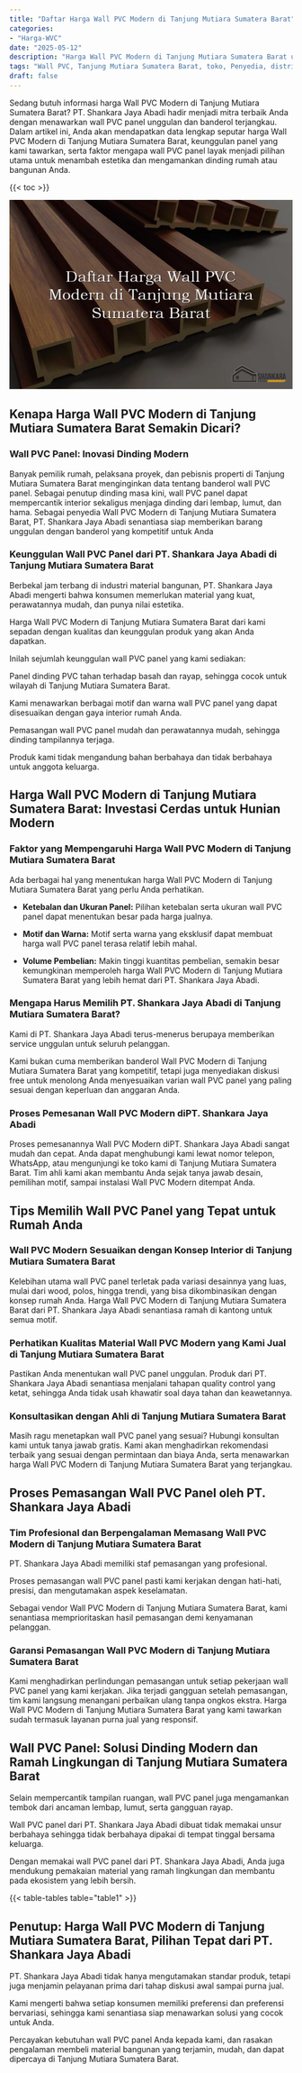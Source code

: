 ```yaml
---
title: "Daftar Harga Wall PVC Modern di Tanjung Mutiara Sumatera Barat"
categories: 
- "Harga-WVC"
date: "2025-05-12"
description: "Harga Wall PVC Modern di Tanjung Mutiara Sumatera Barat untuk tempat tinggal, perkantoran, serta toko. Panel unggulan, pilihan motif, warna elegan, dengan jasa penempatan ditangani oleh tim profesional serta kepastian resmi!|Jasa distribusi Wall PVC Modern di Tanjung Mutiara Sumatera Barat bagi keperluan tempat tinggal, office, maupun toko, beserta produk berkualitas dan instalasi oleh teknisi ahli serta kepastian resmi.|Alternatif Wall PVC Modern di Tanjung Mutiara Sumatera Barat yang terpercaya bagi rumah, office, serta gerai, bersama produk unggulan dan pemasangan ditangani oleh tim ahli serta garansi resmi.|Distribusi Wall PVC Modern di Tanjung Mutiara Sumatera Barat untuk tempat tinggal, kantor, serta ritel, beserta panel berkualitas dan instalasi dikerjakan oleh tim ahli, lengkap beserta garansi resmi.}"
tags: "Wall PVC, Tanjung Mutiara Sumatera Barat, toko, Penyedia, distributor"
draft: false
---
```


Sedang butuh informasi harga Wall PVC Modern di Tanjung Mutiara Sumatera Barat? PT. Shankara Jaya Abadi hadir menjadi mitra terbaik Anda dengan menawarkan wall PVC panel unggulan dan banderol terjangkau. Dalam artikel ini, Anda akan mendapatkan data lengkap seputar harga Wall PVC Modern di Tanjung Mutiara Sumatera Barat, keunggulan panel yang kami tawarkan, serta faktor mengapa wall PVC panel layak menjadi pilihan utama untuk menambah estetika dan mengamankan dinding rumah atau bangunan Anda.

{{< toc >}}

![Daftar Harga Wall PVC Modern di Tanjung Mutiara Sumatera Barat](/images/Harga-WVC/Daftar-Harga-Wall-PVC-Modern-di-Tanjung-Mutiara-Sumatera-Barat.png)


## Kenapa Harga Wall PVC Modern di Tanjung Mutiara Sumatera Barat Semakin Dicari?

### Wall PVC Panel: Inovasi Dinding Modern

Banyak pemilik rumah, pelaksana proyek, dan pebisnis properti di Tanjung Mutiara Sumatera Barat menginginkan data tentang banderol wall PVC panel. Sebagai penutup dinding masa kini, wall PVC panel dapat mempercantik interior sekaligus menjaga dinding dari lembap, lumut, dan hama. Sebagai penyedia Wall PVC Modern di Tanjung Mutiara Sumatera Barat, PT. Shankara Jaya Abadi senantiasa siap memberikan barang unggulan dengan banderol yang kompetitif untuk Anda

### Keunggulan Wall PVC Panel dari PT. Shankara Jaya Abadi di Tanjung Mutiara Sumatera Barat

Berbekal jam terbang di industri material bangunan, PT. Shankara Jaya Abadi mengerti bahwa konsumen memerlukan material yang kuat, perawatannya mudah, dan punya nilai estetika.

Harga Wall PVC Modern di Tanjung Mutiara Sumatera Barat dari kami sepadan dengan kualitas dan keunggulan produk yang akan Anda dapatkan.

Inilah sejumlah keunggulan wall PVC panel yang kami sediakan:

Panel dinding PVC tahan terhadap basah dan rayap, sehingga cocok untuk wilayah di Tanjung Mutiara Sumatera Barat.

Kami menawarkan berbagai motif dan warna wall PVC panel yang dapat disesuaikan dengan gaya interior rumah Anda.

Pemasangan wall PVC panel mudah dan perawatannya mudah, sehingga dinding tampilannya terjaga.

Produk kami tidak mengandung bahan berbahaya dan tidak berbahaya untuk anggota keluarga.

## Harga Wall PVC Modern di Tanjung Mutiara Sumatera Barat: Investasi Cerdas untuk Hunian Modern

### Faktor yang Mempengaruhi Harga Wall PVC Modern di Tanjung Mutiara Sumatera Barat

Ada berbagai hal yang menentukan harga Wall PVC Modern di Tanjung Mutiara Sumatera Barat yang perlu Anda perhatikan.

- **Ketebalan dan Ukuran Panel:** Pilihan ketebalan serta ukuran wall PVC panel dapat menentukan besar pada harga jualnya.

- **Motif dan Warna:** Motif serta warna yang eksklusif dapat membuat harga wall PVC panel terasa relatif lebih mahal.

- **Volume Pembelian:** Makin tinggi kuantitas pembelian, semakin besar kemungkinan memperoleh harga Wall PVC Modern di Tanjung Mutiara Sumatera Barat yang lebih hemat dari PT. Shankara Jaya Abadi.

### Mengapa Harus Memilih PT. Shankara Jaya Abadi di Tanjung Mutiara Sumatera Barat?

Kami di PT. Shankara Jaya Abadi terus-menerus berupaya memberikan service unggulan untuk seluruh pelanggan.

Kami bukan cuma memberikan banderol Wall PVC Modern di Tanjung Mutiara Sumatera Barat yang kompetitif, tetapi juga menyediakan diskusi free untuk menolong Anda menyesuaikan varian wall PVC panel yang paling sesuai dengan keperluan dan anggaran Anda.

### Proses Pemesanan Wall PVC Modern diPT. Shankara Jaya Abadi

Proses pemesanannya Wall PVC Modern diPT. Shankara Jaya Abadi sangat mudah dan cepat. Anda dapat menghubungi kami lewat nomor telepon, WhatsApp, atau mengunjungi ke toko kami di Tanjung Mutiara Sumatera Barat. Tim ahli kami akan membantu Anda sejak tanya jawab desain, pemilihan motif, sampai instalasi Wall PVC Modern ditempat Anda.

## Tips Memilih Wall PVC Panel yang Tepat untuk Rumah Anda

### Wall PVC Modern Sesuaikan dengan Konsep Interior di Tanjung Mutiara Sumatera Barat

Kelebihan utama wall PVC panel terletak pada variasi desainnya yang luas, mulai dari wood, polos, hingga trendi, yang bisa dikombinasikan dengan konsep rumah Anda. Harga Wall PVC Modern di Tanjung Mutiara Sumatera Barat dari PT. Shankara Jaya Abadi senantiasa ramah di kantong untuk semua motif.

### Perhatikan Kualitas Material Wall PVC Modern yang Kami Jual di Tanjung Mutiara Sumatera Barat

Pastikan Anda menentukan wall PVC panel unggulan. Produk dari PT. Shankara Jaya Abadi senantiasa menjalani tahapan quality control yang ketat, sehingga Anda tidak usah khawatir soal daya tahan dan keawetannya.

### Konsultasikan dengan Ahli di Tanjung Mutiara Sumatera Barat

Masih ragu menetapkan wall PVC panel yang sesuai? Hubungi konsultan kami untuk tanya jawab gratis. Kami akan menghadirkan rekomendasi terbaik yang sesuai dengan permintaan dan biaya Anda, serta menawarkan harga Wall PVC Modern di Tanjung Mutiara Sumatera Barat yang terjangkau.

## Proses Pemasangan Wall PVC Panel oleh PT. Shankara Jaya Abadi

### Tim Profesional dan Berpengalaman Memasang Wall PVC Modern di Tanjung Mutiara Sumatera Barat

PT. Shankara Jaya Abadi memiliki staf pemasangan yang profesional.

Proses pemasangan wall PVC panel pasti kami kerjakan dengan hati-hati, presisi, dan mengutamakan aspek keselamatan.

Sebagai vendor Wall PVC Modern di Tanjung Mutiara Sumatera Barat, kami senantiasa memprioritaskan hasil pemasangan demi kenyamanan pelanggan.

### Garansi Pemasangan Wall PVC Modern di Tanjung Mutiara Sumatera Barat

Kami menghadirkan perlindungan pemasangan untuk setiap pekerjaan wall PVC panel yang kami kerjakan. Jika terjadi gangguan setelah pemasangan, tim kami langsung menangani perbaikan ulang tanpa ongkos ekstra. Harga Wall PVC Modern di Tanjung Mutiara Sumatera Barat yang kami tawarkan sudah termasuk layanan purna jual yang responsif.

## Wall PVC Panel: Solusi Dinding Modern dan Ramah Lingkungan di Tanjung Mutiara Sumatera Barat

Selain mempercantik tampilan ruangan, wall PVC panel juga mengamankan tembok dari ancaman lembap, lumut, serta gangguan rayap.

Wall PVC panel dari PT. Shankara Jaya Abadi dibuat tidak memakai unsur berbahaya sehingga tidak berbahaya dipakai di tempat tinggal bersama keluarga.

Dengan memakai wall PVC panel dari PT. Shankara Jaya Abadi, Anda juga mendukung pemakaian material yang ramah lingkungan dan membantu pada ekosistem yang lebih bersih.

{{< table-tables table="table1" >}}

## Penutup: Harga Wall PVC Modern di Tanjung Mutiara Sumatera Barat, Pilihan Tepat dari PT. Shankara Jaya Abadi

PT. Shankara Jaya Abadi tidak hanya mengutamakan standar produk, tetapi juga menjamin pelayanan prima dari tahap diskusi awal sampai purna jual.

Kami mengerti bahwa setiap konsumen memiliki preferensi dan preferensi bervariasi, sehingga kami senantiasa siap menawarkan solusi yang cocok untuk Anda.

Percayakan kebutuhan wall PVC panel Anda kepada kami, dan rasakan pengalaman membeli material bangunan yang terjamin, mudah, dan dapat dipercaya di Tanjung Mutiara Sumatera Barat.